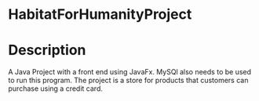 # HabitatForHumanityProject

# Description 
A Java Project with a front end using JavaFx. MySQl also needs to be used to run this program. The project is a store for products that customers can purchase using a credit card. 

